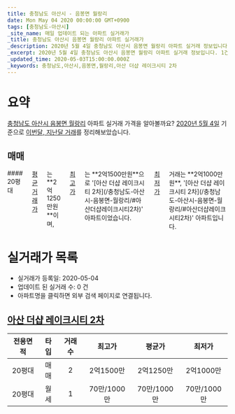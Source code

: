 ```yaml
---
title: 충청남도 아산시 - 음봉면 월랑리
date: Mon May 04 2020 00:00:00 GMT+0900
tags: [충청남도-아산시]
_site_name: 매일 업데이트 되는 아파트 실거래가
_title: 충청남도 아산시 음봉면 월랑리 아파트 실거래가
_description: 2020년 5월 4일 충청남도 아산시 음봉면 월랑리 아파트 실거래 정보입니다. 1건 아파트 정보가 있습니다.
_excerpt: 2020년 5월 4일 충청남도 아산시 음봉면 월랑리 아파트 실거래 정보입니다. 1건 아파트 정보가 있습니다.
_updated_time: 2020-05-03T15:00:00.000Z
_keywords: 충청남도,아산시,음봉면,월랑리,아산 더샵 레이크시티 2차
---
```





# 요약
<ins>충청남도 아산시 음봉면 월랑리</ins> 아파트 실거래 가격을 알아볼까요? <ins>2020년 5월 4일</ins> 기준으로 <ins>이번달, 지난달 거래</ins>를 정리해보았습니다.

## 매매
<div class="container">
<div class="twelve columns" markdown="1">
#### 20평대
<ins>평균 거래가</ins>는 **2억1250만원**이며, <ins>최고가</ins>는 **2억1500만원**으로 '[아산 더샵 레이크시티 2차](/충청남도-아산시-음봉면-월랑리/#아산더샵레이크시티2차)' 아파트이었습니다. <ins>최저가</ins> 거래는 **2억1000만원**, '[아산 더샵 레이크시티 2차](/충청남도-아산시-음봉면-월랑리/#아산더샵레이크시티2차)' 아파트입니다.
</div>
</div>



# 실거래가 목록
- 실거래가 등록일: 2020-05-04
- 업데이트 된 실거래 수: 0 건
- 아파트명을 클릭하면 외부 검색 페이지로 연결됩니다.

## [아산 더샵 레이크시티 2차](#아산더샵레이크시티2차)

|전용면적|타입|거래수|최고가|평균가|최저가|
|:---:|:---:|:---:|:---:|:---:|:---:|
|20평대|<span class="deal-type-1">매매</span>|2|2억1500만|2억1250만|2억1000만|
|20평대|<span class="deal-type-3">월세</span>|1|70만/1000만|70만/1000만|70만/1000만|

<br/>



